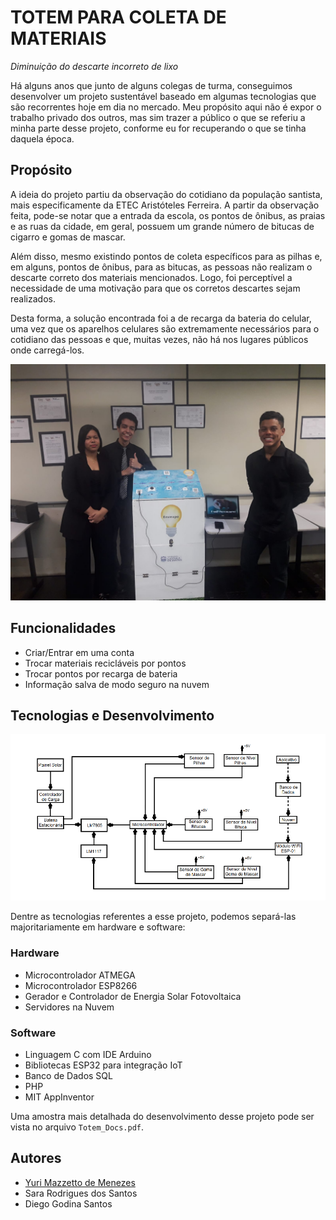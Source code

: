 
# TOTEM PARA COLETA DE MATERIAIS

_Diminuição do descarte incorreto de lixo_

Há alguns anos que junto de alguns colegas de turma, conseguimos desenvolver um projeto sustentável baseado em algumas tecnologias que são recorrentes hoje em dia no mercado. Meu propósito aqui não é expor o trabalho privado dos outros, mas sim trazer a público o que se referiu a minha parte desse projeto, conforme eu for recuperando o que se tinha daquela época.


## Propósito

A ideia do projeto partiu da observação do cotidiano da população santista,
mais especificamente da ETEC Aristóteles Ferreira. A partir da observação feita,
pode-se notar que a entrada da escola, os pontos de ônibus, as praias e as ruas da
cidade, em geral, possuem um grande número de bitucas de cigarro e gomas de
mascar. 

Além disso, mesmo existindo pontos de coleta específicos para as pilhas e,
em alguns, pontos de ônibus, para as bitucas, as pessoas não realizam o descarte
correto dos materiais mencionados. Logo, foi perceptível a necessidade de uma
motivação para que os corretos descartes sejam realizados. 

Desta forma, a solução
encontrada foi a de recarga da bateria do celular, uma vez que os aparelhos
celulares são extremamente necessários para o cotidiano das pessoas e que, muitas
vezes, não há nos lugares públicos onde carregá-los.

![Autores apresentando o Totem em uma feira de projetos](images/img2.jpg)

## Funcionalidades

- Criar/Entrar em uma conta
- Trocar materiais recicláveis por pontos
- Trocar pontos por recarga de bateria
- Informação salva de modo seguro na nuvem



## Tecnologias e Desenvolvimento

![Diagrama do Hardware](images/diagram.png)

Dentre as tecnologias referentes a esse projeto, podemos separá-las majoritariamente em hardware e software:

### Hardware
- Microcontrolador ATMEGA
- Microcontrolador ESP8266
- Gerador e Controlador de Energia Solar Fotovoltaica
- Servidores na Nuvem

### Software
- Linguagem C com IDE Arduino
- Bibliotecas ESP32 para integração IoT
- Banco de Dados SQL
- PHP
- MIT AppInventor

Uma amostra mais detalhada do desenvolvimento desse projeto pode ser vista no arquivo `Totem_Docs.pdf`.

## Autores

- [Yuri Mazzetto de Menezes](https://www.github.com/yurimdm)
- Sara Rodrigues dos Santos
- Diego Godina Santos

